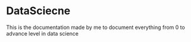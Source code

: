 # DataSciecne
This is the documentation made by me to document everything from 0 to advance level in data science
